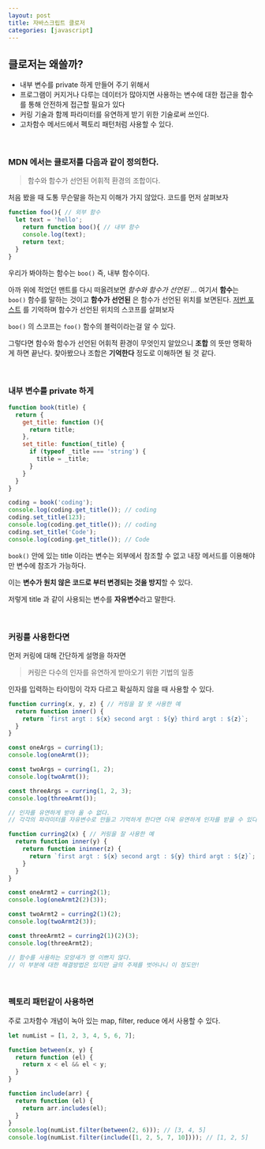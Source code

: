 ```yaml
---
layout: post
title: 자바스크립트 클로저
categories: [javascript]
---
```


## 클로저는 왜쓸까?

- 내부 변수를 private 하게 만들어 주기 위해서
- 프로그램이 커지거나 다루는 데이터가 많아지면 사용하는 변수에 대한 접근을 함수를 통해 안전하게 접근할 필요가 있다
- 커링 기술과 함께 파라미터를 유연하게 받기 위한 기술로써 쓰인다.
- 고차함수 메서드에서 펙토리 패턴처럼 사용할 수 있다.

<br>

### MDN 에서는 클로저를 다음과 같이 정의한다.

> 함수와 함수가 선언된 어휘적 환경의 조합이다.

처음 봤을 때 도통 무슨말을 하는지 이해가 가지 않았다. 코드를 먼저 살펴보자

```javascript
function foo(){ // 외부 함수
  let text = 'hello';
	return function boo(){ // 내부 함수
    console.log(text);
    return text;
  }
}
```

우리가 봐야하는 함수는 `boo()` 즉, 내부 함수이다.

아까 위에 적었던 맨트를 다시 떠올려보면 *함수와 함수가 선언된 ...* 여기서 **함수**는 `boo()` 함수를 말하는 것이고 **함수가 선언된** 은 함수가 선언된 위치를 보면된다. [저번 포스트](https://osunguk.github.io/javascript/2021/01/08/js-scope/) 를 기억하며 함수가 선언된 위치의 스코프를 살펴보자

`boo()` 의 스코프는 `foo()` 함수의 블럭이라는걸 알 수 있다.

그렇다면 함수와 함수가 선언된 어휘적 환경이 무엇인지 알았으니 **조합** 의 뜻만 명확하게 하면 끝난다. 찾아봤으나 조합은 **기억한다** 정도로 이해하면 될 것 같다.

<br>

### 내부 변수를 private 하게

```javascript
function book(title) {
  return {
    get_title: function (){
      return title;
    },
    set_title: function(_title) {
      if (typeof _title === 'string') {
        title = _title;
      }
    }
  }
}

coding = book('coding');
console.log(coding.get_title()); // coding
coding.set_title(123);
console.log(coding.get_title()); // coding
coding.set_title('Code');
console.log(coding.get_title()); // Code
```

`book()` 안에 있는 title 이라는 변수는 외부에서 참조할 수 없고 내장 메서드를 이용해야만 변수에 참조가 가능하다.

이는 **변수가 원치 않은 코드로 부터 변경되는 것을 방지**할 수 있다. 

저렇게 title 과 같이 사용되는 변수를 **자유변수**라고 말한다.

<br>

### 커링를 사용한다면

먼저 커링에 대해 간단하게 설명을 하자면

> 커링은 다수의 인자를 유연하게 받아오기 위한 기법의 일종

인자를 입력하는 타이밍이 각자 다르고 확실하지 않을 때 사용할 수 있다.

```javascript
function curring(x, y, z) { // 커링을 잘 못 사용한 예
  return function inner() {
    return `first argt : ${x} second argt : ${y} third argt : ${z}`;
  }
}

const oneArgs = curring(1);
console.log(oneArmt());

const twoArgs = curring(1, 2);
console.log(twoArmt());

const threeArgs = curring(1, 2, 3);
console.log(threeArmt());

// 인자를 유연하게 받아 올 수 없다.
// 각각의 파라미터를 자유변수로 만들고 기억하게 한다면 더욱 유연하게 인자를 받을 수 있다.

function curring2(x) { // 커링을 잘 사용한 예
  return function inner(y) {
    return function ininner(z) {
      return `first argt : ${x} second argt : ${y} third argt : ${z}`;
    }
  }
}

const oneArmt2 = curring2(1);
console.log(oneArmt2(2)(3));

const twoArmt2 = curring2(1)(2);
console.log(twoArmt2(3));

const threeArmt2 = curring2(1)(2)(3);
console.log(threeArmt2);

// 함수를 사용하는 모양새가 영 이쁘지 않다.
// 이 부분에 대한 해결방법은 있지만 글의 주제를 벗어나니 이 정도만!
```

<br>

### 펙토리 패턴같이 사용하면

주로 고차함수 개념이 녹아 있는 map, filter, reduce 에서 사용할 수 있다.

```javascript
let numList = [1, 2, 3, 4, 5, 6, 7];

function between(x, y) {
  return function (el) {
    return x < el && el < y;
  }
}

function include(arr) {
  return function (el) {
    return arr.includes(el);
  }
}
console.log(numList.filter(between(2, 6))); // [3, 4, 5]
console.log(numList.filter(include([1, 2, 5, 7, 10]))); // [1, 2, 5]
```

